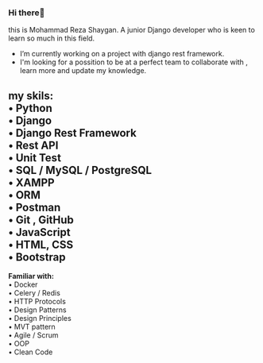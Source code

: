 ### Hi there👋
this is Mohammad Reza Shaygan. A junior Django developer who is keen to learn so much in this field. 

- I’m currently working  on a project with django rest framework.
- I'm looking for a possition to be at a perfect team to collaborate with , learn more and update my knowledge.

**my skils:** <br>
•	Python <br>
•	Django<br>
•	Django Rest Framework<br>
•	Rest API<br>
•	Unit Test<br>
•	SQL / MySQL / PostgreSQL<br>
•	XAMPP<br>
•	ORM<br>
•	Postman<br>
•	Git , GitHub<br>
•	JavaScript<br>
•	HTML, CSS<br>
•	Bootstrap<br>
------------------------------------------
**Familiar with:** <br>
•	Docker<br>
•	Celery / Redis <br>
•	HTTP Protocols <br>
•	Design Patterns <br>
•	Design Principles <br>
•	MVT pattern <br>
•	Agile / Scrum<br>
•	OOP<br>
•	Clean Code<br>




